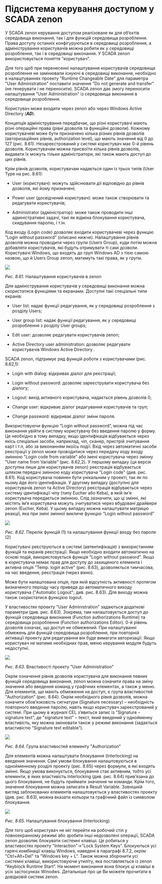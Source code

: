 # Підсистема керування доступом у SCADA zenon

У SCADA zenon керування доступом реалізоване як для об’єктів середовища виконання, так і для функцій середовища розроблення. Права доступу останніх конфігуруються в середовищі розроблення, а адміністрування користувачів можна робити як у середовищі розроблення, так і в середовищі виконання. У SCADA zenon використовується поняття "користувач". 

Для того щоб при перенесенні налаштування користувачів середовища розроблення не замінювали існуючі в середовищі виконання, необхідно в налаштуваннях проекту "Runtime Changeable Date" для параметра "User Administration" поставити значення "Do not generate and transfer" (не генерувати і не переносити). SCADA zenon дає змогу переносити налаштування "User Administration" із середовища виконання в середовище розроблення. 

Користувач може входити через zenon або через Windows Active Directory (***AD***). 

Концепція адміністрування передбачає, що різні користувачі мають різні операційні права (рівні дозволів та функційні дозволи). Кожному користувачеві може бути призначено кілька різних рівнів дозволів (авторизаційних рівнів, authorization level), що мають значення від 0 до 127 (рис. 8.61). Незареєстрований у системі користувач має 0-й рівень дозволів. Користувачам можна присвоїти кілька рівнів дозволів, видавати їх можуть тільки адміністратори, які також мають доступ до цих рівнів. 

Крім рівнів дозволів, користувачам надається один із трьох типів (User Type на рис. 8.61):

- User (користувач): можуть здійснювати дії відповідно до рівнів дозволів, які йому призначені; 

- Power user (досвідчений користувач): може також створювати та редагувати користувачів; 

- Administrator (адміністратор): може також проводити інші адміністративні задачі, такі як відміна блокування користувача, скидування паролю, і т.ін. 

Код входу (Login code) дозволяє входити користувачеві через функцію “Login without password” (описано нижче). Налаштування рівнів дозволів можна проводити через групи (Users Group), куди потім можна добавляти користувачів, які будуть отримувати ті самі дозволи. Користувачі Windows, що входять до груп Windows AD з тією самою назвою, що й Users Group zenon, матимуть такі права, як у групи. 

<a href="media8/8_61.png" target="_blank"><img src="media/8_61.png"/></a> 

*Рис. 8.61.* Налаштування користувачів в zenon

Для адміністрування користувачів у середовищі виконання можна скористатися функціями та екранами. Доступні такі спеціальні типи екранів: 

- User list: надає функції редагування, як у середовищі розроблення з розділу Users;

- User group list: надає функції редагування, як у середовищі розроблення з розділу User groups;

- Edit user: дозволяє редагувати користувачів zenon; 

- Active Directory user administration: дозволяє редагувати користувачів Windows Active Directory .

SCADA zenon, підтримує ряд функцій роботи з користувачами (рис. 8.62,1):

- Login with dialog: відкриває діалог для реєстрації;

- Login without password: дозволяє зареєструвати користувача без діалогу; 

- Logout: вихід активного користувача, надається рівень дозволів 0; 

- Change user: відкриває діалог редагування користувачів та груп;

- Change password: відкриває діалог зміни пароля.

Використовуючи функцію “Login without password”, можна під час виконання увійти в систему користувачу без введення паролю у форму. Це необхідно в тому випадку, якщо ідентифікація відбувається через якісь спеціальні засоби, наприклад, чіп, сканер, пристрій зчитування карт і т.п, або за виконанням якоїсь події. Вхід через автоматичні засоби реєстрації у zenon може проводитися через передачу коду входу змінною "Login code from variable" або імені користувача через змінну "User name from Variable" (рис. 8.62,2). У першому випадку (ця версія доступна лише для користувачів zenon) реєстрація відбувається шляхом передачі змінною коду користувача "Login code" (див. рис. 8.61). Код користувача повинен бути унікальним у проекті, так як по ньому йде його ідентифікація. У другому випадку (доступно для користувачів zenon та Active Directory) реєстрація відбувається через систему ідентифікації чіпу (типу Eucher або Keba), в якій ім'я користувача передається змінною. Слід зазначити, що ці змінні, які містять ім’я користувача можуть зчитуватися через вбудовані драйвери zenon (Eucher, Keba). У цьому випадку можна налаштувати матрицю реакції, яка при зміні змінної викличе функцію “Login without password” 

![](media/8_62.png) 

*Рис. 8.62.* Перелік функцій (1) та налаштування функції входу без пароля (2) 

Користувачі реєструються в системі (автентифікація) з використанням функцій та екранів реєстрації. Якщо необхідно входити автоматично на основі подій, використовується функція "Login without password". Якщо в користувача немає прав для доступу до захищеного елемента і активна опція "Temp. login active" (рис. 8.63), дозволяється тимчасова, на час введення, реєстрація (через вікно). 

Може бути налаштована опція, при якій відсутність активності протягом визначеного періоду часу приведе до автоматичного виходу користувача ("Automatic Logout"; див. рис. 8.63). Для виходу можна також скористатися функцією logout. 

У властивостях проекту "User Administration" задаються додаткові параметри (див. рис. 8.63). Зокрема, там налаштовується доступ до функцій середовища виконання (Function authorizations Runtime) та середовища розроблення (Function authorizations Editor). 0-й рівень дозволів означає, що доступ не обмежений. При налаштуванні обмежень для функцій середовища розроблення, при повторній активації проекту для редагування він буде вимагати авторизації. Якщо користувач не матиме необхідних прав, меню керування модуля будуть недоступні. 

<a href="media8/8_63.png" target="_blank"><img src="media/8_63.png"/></a> 

*Рис. 8.63.* Властивості проекту "User Administration" 

Окрім означення рівнів дозволів користувача для виконання певних функцій середовища виконання, zenon можна означити права на зміну значення або введення команд у графічних елементах, а також у меню. Для елементів, що мають обмеження на доступ, є група властивостей “Authorization” (рис. 8.64). Окрім необхідного рівня дозволів, можна означити обов’язковість сигнатури (Signature necessary) – необхідність повторного введення паролю, навіть якщо користувач зареєстрований у системі. При цьому в журналі CEL з’явиться запис із "Signature – signature text", де "signature text" – текст, який введений у однойменну властивість, яку можна змінювати також у режимі виконання (задається властивістю “Signature text editable”). 

<a href="media8/8_64.png" target="_blank"><img src="media/8_64.png"/></a> 

*Рис. 8.64.* Група властивостей елементу "Authorization" 

Для елементів можна налаштувати блокування (Interlocking) на введення значення. Самі умови блокування налаштовуються в однойменному розділі проекту (рис. 8.65) через формули, в які входять змінні. Якщо умова виконується, блокування стає активним, тобто усі елементи, в яких властивість Interlocking (див. рис. 8.64) прив’язана до цього блокування, не будуть приймати значення чи команди. Крім того, значення блокування можна записати в Result Variable. Зовнішній вигляд заблокованих елементів налаштовується у властивостях проекту (див. рис. 8.63), можна вказати кольори та графічний файл із символом блокування. 

<a href="media8/8_65.png" target="_blank"><img src="media/8_65.png"/></a> 

*Рис. 8.65.* Налаштування блокування (Interlocking)

Для того щоб користувач не міг перейти на робочий стіл у повноекранному режимі або зробити інші недозволені операції, SCADA zenon дозволяє блокувати системні клавіші. Це робиться у властивостях проекту "Interaction"->"Lock System Keys". Блокуються усі гарячі комбінації клавіш Windows, наведені в параграфі 8.7.2, окрім "Ctrl+Alt+Del" та "Windows key + L". Також можна зборонити усі системні клавіші, використовуючи утиліту, яка поставляється із zenon “Keyblock Runtime Start”. На момент виконання вона блокує ці клавіші в усіх застосунках Winodws. Детальніше про це Ви можете прочитати в довідковій системі zenon. 